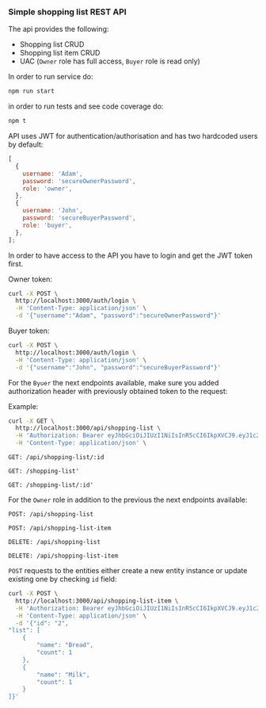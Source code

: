 ### Simple shopping list REST API

The api provides the following:

- Shopping list CRUD
- Shopping list item CRUD
- UAC (`Owner` role has full access, `Buyer` role is read only)

In order to run service do:

```bash
npm run start
```

in order to run tests and see code coverage do:

```bash
npm t
```

API uses JWT for authentication/authorisation and has two hardcoded users by default:

```js
[
  {
    username: 'Adam',
    password: 'secureOwnerPassword',
    role: 'owner',
  },
  {
    username: 'John',
    password: 'secureBuyerPassword',
    role: 'buyer',
  },
];
```

In order to have access to the API you have to login and get the JWT token first.

Owner token:

```bash
curl -X POST \
  http://localhost:3000/auth/login \
  -H 'Content-Type: application/json' \
  -d '{"username":"Adam", "password":"secureOwnerPassword"}'
```

Buyer token:

```bash
curl -X POST \
  http://localhost:3000/auth/login \
  -H 'Content-Type: application/json' \
  -d '{"username":"John", "password":"secureBuyerPassword"}'
```

For the `Byuer` the next endpoints available, make sure you added authorization header with previously obtained token to the request:

Example:

```bash
curl -X GET \
  http://localhost:3000/api/shopping-list \
  -H 'Authorization: Bearer eyJhbGciOiJIUzI1NiIsInR5cCI6IkpXVCJ9.eyJ1c2VybmFtZSI6IkpvaG4iLCJwYXNzd29yZCI6InNlY3VyZUJ1eWVyUGFzc3dvcmQiLCJyb2xlIjoiYnV5ZXIiLCJpYXQiOjE2MTIyMDY5NDB9.hgvpyXattWb1jW2FFlJmLRzyLR__ZH58-PsiaIBotWM' \
  -H 'Content-Type: application/json' \
```

```
GET: /api/shopping-list/:id
```

```
GET: /shopping-list'
```

```
GET: /shopping-list/:id'
```

For the `Owner` role in addition to the previous the next endpoints available:

```
POST: /api/shopping-list
```

```
POST: /api/shopping-list-item
```

```
DELETE: /api/shopping-list
```

```
DELETE: /api/shopping-list-item
```

`POST` requests to the entities either create a new entity instance or update existing one by checking `id` field:

```bash
curl -X POST \
  http://localhost:3000/api/shopping-list-item \
  -H 'Authorization: Bearer eyJhbGciOiJIUzI1NiIsInR5cCI6IkpXVCJ9.eyJ1c2VybmFtZSI6IkFkYW0iLCJwYXNzd29yZCI6InNlY3VyZU93bmVyUGFzc3dvcmQiLCJyb2xlIjoib3duZXIiLCJpYXQiOjE2MTIyMDc0OTB9.f-fk2aYN49RbXJqj4041mCI-E1h9n0vlr2E6XpMA4NM' \
  -H 'Content-Type: application/json' \
  -d '{"id": "2",
"list": [
    {
        "name": "Bread",
        "count": 1
    },
    {
        "name": "Milk",
        "count": 1
    }
]}'
```
